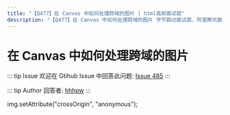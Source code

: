 ```yaml
---
title: "【Q477】在 Canvas 中如何处理跨域的图片 | html高频面试题"
description: "【Q477】在 Canvas 中如何处理跨域的图片 字节跳动面试题、阿里腾讯面试题、美团小米面试题。"
---
```


# 在 Canvas 中如何处理跨域的图片

::: tip Issue
欢迎在 Gtihub Issue 中回答此问题: [Issue 485](https://github.com/shfshanyue/Daily-Question/issues/485)
:::

::: tip Author
回答者: [hhhpw](https://github.com/hhhpw)
:::

img.setAttribute("crossOrigin", "anonymous");

